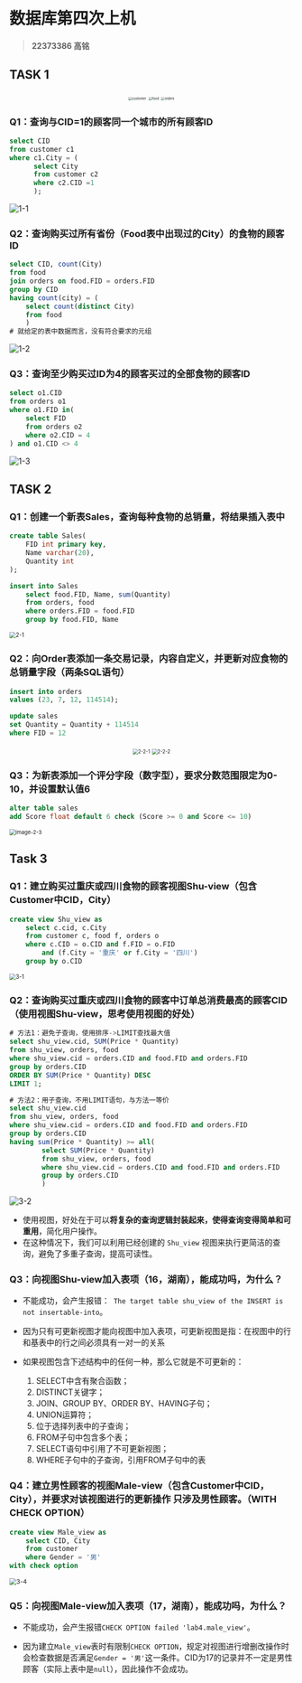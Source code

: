 # **数据库第四次上机**

> #### 22373386 高铭

## TASK 1

<center class="half">
<img src="./img/customer.png" alt="customer" style="zoom:40%;" />
<img src="./img/food.png" alt="food" style="zoom:40%;" />
<img src="./img/orders.png" alt="orders" style="zoom:40%;" />
</center>

### Q1：查询与CID=1的顾客同一个城市的所有顾客ID

```sql
select CID
from customer c1
where c1.City = (
      select City
      from customer c2
      where c2.CID =1
      );
```

![1-1](./img/1.png)



### Q2：查询购买过所有省份（Food表中出现过的City）的食物的顾客ID

```sql
select CID, count(City)
from food
join orders on food.FID = orders.FID
group by CID
having count(city) = (
    select count(distinct City)
    from food
    )
# 就给定的表中数据而言，没有符合要求的元组
```

![1-2](./img/3.png)



### Q3：查询至少购买过ID为4的顾客买过的全部食物的顾客ID

```sql
select o1.CID
from orders o1
where o1.FID in(
    select FID
    from orders o2
    where o2.CID = 4
) and o1.CID <> 4
```

![1-3](./img/2.png)



## TASK 2

### Q1：创建一个新表Sales，查询每种食物的总销量，将结果插入表中

```sql
create table Sales(
    FID int primary key,
    Name varchar(20),
    Quantity int
);

insert into Sales
    select food.FID, Name, sum(Quantity)
    from orders, food
    where orders.FID = food.FID
    group by food.FID, Name
```

<img src="./img/2-1.png" alt="2-1" style="zoom:70%;" />



### Q2：向Order表添加一条交易记录，内容自定义，并更新对应食物的总销量字段（两条SQL语句）

```sql
insert into orders
values (23, 7, 12, 114514);

update sales
set Quantity = Quantity + 114514
where FID = 12
```

<center class="half">
<img src="./img/2-2.png" alt="2-2-1" style="zoom:60%;" />
<img src="./img/2-2-2.png" alt="2-2-2" style="zoom:60%;" />
</center>



### Q3：为新表添加一个评分字段（数字型），要求分数范围限定为0-10，并设置默认值6

```sql
alter table sales
add Score float default 6 check (Score >= 0 and Score <= 10)
```

<img src="./img/2-3.png" alt="image-2-3" style="zoom:67%;" />



## Task 3

### Q1：建立购买过重庆或四川食物的顾客视图Shu-view（包含Customer中CID，City）

```sql
create view Shu_view as
    select c.cid, c.City
    from customer c, food f, orders o
    where c.CID = o.CID and f.FID = o.FID
        and (f.City = '重庆' or f.City = '四川')
    group by o.CID
```

<img src="./img/3-1.png" alt="3-1" style="zoom:70%;" />



### Q2：查询购买过重庆或四川食物的顾客中订单总消费最高的顾客CID（使用视图Shu-view，思考使用视图的好处）

```sql
# 方法1：避免子查询，使用排序->LIMIT查找最大值
select shu_view.cid, SUM(Price * Quantity)
from shu_view, orders, food
where shu_view.cid = orders.CID and food.FID and orders.FID
group by orders.CID
ORDER BY SUM(Price * Quantity) DESC
LIMIT 1;

# 方法2：用子查询，不用LIMIT语句，与方法一等价
select shu_view.cid
from shu_view, orders, food
where shu_view.cid = orders.CID and food.FID and orders.FID
group by orders.CID
having sum(Price * Quantity) >= all(
        select SUM(Price * Quantity)
        from shu_view, orders, food
        where shu_view.cid = orders.CID and food.FID and orders.FID
        group by orders.CID
        )
```

![3-2](./img/3-2.png)

- 使用视图，好处在于可以**将复杂的查询逻辑封装起来，使得查询变得简单和可重用**，简化用户操作。
- 在这种情况下，我们可以利用已经创建的 `Shu_view` 视图来执行更简洁的查询，避免了多重子查询，提高可读性。



### Q3：向视图Shu-view加入表项（16，湖南），能成功吗，为什么？

- 不能成功，会产生报错：` The target table shu_view of the INSERT is not insertable-into`。

- 因为只有可更新视图才能向视图中加入表项，可更新视图是指：在视图中的行和基表中的行之间必须具有一对一的关系
- 如果视图包含下述结构中的任何一种，那么它就是不可更新的：
  1. SELECT中含有聚合函数；
  2. DISTINCT关键字；
  3. JOIN、GROUP BY、ORDER BY、HAVING子句；
  4. UNION运算符；
  5. 位于选择列表中的子查询；
  6. FROM子句中包含多个表；
  7. SELECT语句中引用了不可更新视图；
  8. WHERE子句中的子查询，引用FROM子句中的表



### Q4：建立男性顾客的视图Male-view（包含Customer中CID，City），并要求对该视图进行的更新操作  只涉及男性顾客。（**WITH CHECK OPTION**）

```sql
create view Male_view as
    select CID, City
    from customer
    where Gender = '男'
with check option
```

<img src="./img/3-4.png" alt="3-4" style="zoom:77%;" />



### Q5：向视图Male-view加入表项（17，湖南），能成功吗，为什么？

- 不能成功，会产生报错`CHECK OPTION failed 'lab4.male_view'`。

- 因为建立`Male_view`表时有限制`CHECK OPTION`，规定对视图进行增删改操作时会检查数据是否满足`Gender = '男'`这一条件。CID为17的记录并不一定是男性顾客（实际上表中是`null`），因此操作不会成功。
